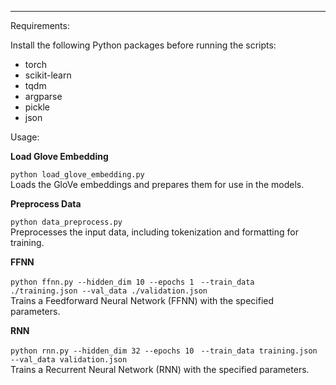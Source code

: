 ---

Requirements:

Install the following Python packages before running the scripts:

- torch
- scikit-learn
- tqdm
- argparse
- pickle
- json

Usage:

**Load Glove Embedding**

``python load_glove_embedding.py``  
Loads the GloVe embeddings and prepares them for use in the models.

**Preprocess Data**

``python data_preprocess.py``  
Preprocesses the input data, including tokenization and formatting for training.

**FFNN**

``python ffnn.py --hidden_dim 10 --epochs 1 ``
``--train_data ./training.json --val_data ./validation.json``  
Trains a Feedforward Neural Network (FFNN) with the specified parameters.

**RNN**

``python rnn.py --hidden_dim 32 --epochs 10 ``
``--train_data training.json --val_data validation.json``  
Trains a Recurrent Neural Network (RNN) with the specified parameters.

